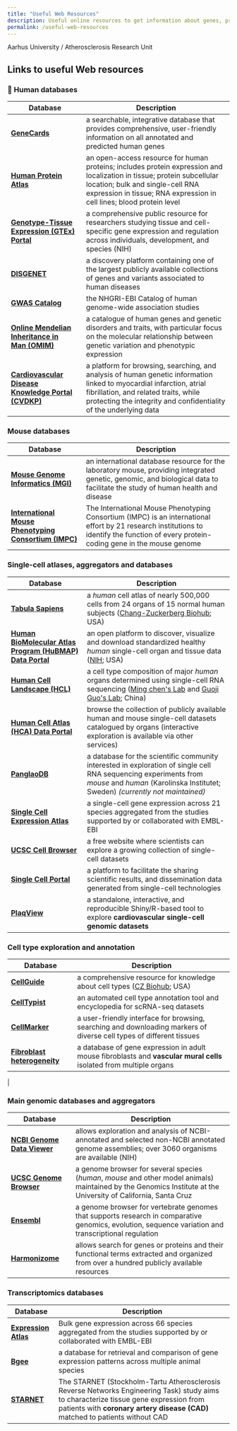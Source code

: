 ```yaml
---
title: "Useful Web Resources"
description: Useful online resources to get information about genes, proteins, their expression and regulation in different cells and tissues of human and animal models.
permalink: /useful-web-resources
---
```


Aarhus University / Atherosclerosis Research Unit

## Links to useful Web resources

### :standing_person: Human databases

| Database                                                                            | Description                                                                                                                                                                                                                                                                       |
| ----------------------------------------------------------------------------------- | --------------------------------------------------------------------------------------------------------------------------------------------------------------------------------------------------------------------------------------------------------------------------------- |
| [**GeneCards**](https://www.genecards.org/)<br>                                    | a searchable, integrative database that provides comprehensive, user-friendly information on all annotated and predicted human genes                                                                                                                                              |
| [**Human Protein Atlas**](https://www.proteinatlas.org/)                        | an open-access resource for human proteins; includes protein expression and localization in tissue; protein subcellular location; bulk and single-cell RNA expression in tissue; RNA expression in cell lines; blood protein level |
| [**Genotype-Tissue Expression (GTEx) Portal**](https://www.gtexportal.org/home) | a comprehensive public resource for researchers studying tissue and cell-specific gene expression and regulation across individuals, development, and species (NIH)                                                                                                               |
| [**DISGENET**](https://www.disgenet.com/)                                           | a discovery platform containing one of the largest publicly available collections of genes and variants associated to human diseases                                                                                                                                              |
| [**GWAS Catalog**](https://www.ebi.ac.uk/gwas/)                                     | the NHGRI-EBI Catalog of human genome-wide association studies                                                                                                                                                                                                                    |
| [**Online Mendelian Inheritance in Man (OMIM)**](https://www.omim.org/)             | a catalogue of human genes and genetic disorders and traits, with particular focus on the molecular relationship between genetic variation and phenotypic expression                                                                                                                |
| [**Cardiovascular Disease Knowledge Portal (CVDKP)**](https://cvd.hugeamp.org/)     | a platform for browsing, searching, and analysis of human genetic information linked to myocardial infarction, atrial fibrillation, and related traits, while protecting the integrity and confidentiality of the underlying data                                                 |


### Mouse databases

| Database                                                                                 | Description                                                                                                                                                                            |
| ---------------------------------------------------------------------------------------- | -------------------------------------------------------------------------------------------------------------------------------------------------------------------------------------- |
| [**Mouse Genome Informatics (MGI)**](https://www.informatics.jax.org/)                   | an international database resource for the laboratory mouse, providing integrated genetic, genomic, and biological data to facilitate the study of human health and disease            |
| [**International Mouse Phenotyping Consortium (IMPC)**](https://www.mousephenotype.org/) | The International Mouse Phenotyping Consortium (IMPC) is an international effort by 21 research institutions to identify the function of every protein-coding gene in the mouse genome |


### Single-cell atlases, aggregators and databases

| Database                                                                                          | Description                                                                                                                                                                                           |
| ------------------------------------------------------------------------------------------------- | ----------------------------------------------------------------------------------------------------------------------------------------------------------------------------------------------------- |
| [**Tabula Sapiens**](https://tabula-sapiens-portal.ds.czbiohub.org/)                              | a *human* cell atlas of nearly 500,000 cells from 24 organs of 15 normal human subjects ([Chang-Zuckerberg Biohub](https://www.czbiohub.org/); USA)                                                   |
| [**Human BioMolecular Atlas Program (HuBMAP) Data Portal**](https://portal.hubmapconsortium.org/) | an open platform to discover, visualize and download standardized healthy *human* single-cell organ and tissue data ([NIH](https://commonfund.nih.gov/HuBMAP); USA)                                   |
| [**Human Cell Landscape (HCL)**](https://db.cngb.org/HCL/index.html)                              | a cell type composition of major *human* organs determined using single-cell RNA sequencing ([Ming chen's Lab](http://bis.zju.edu.cn/) and [Guoji Guo's Lab](http://person.zju.edu.cn/en/ggj); China) |
| [**Human Cell Atlas (HCA) Data Portal**](https://data.humancellatlas.org/)                        | browse the collection of publicly available human and mouse single-cell datasets catalogued by organs (interactive exploration is available via other services)                                       |
| [**PanglaoDB**](https://panglaodb.se/index.html)                                                  | a database for the scientific community interested in exploration of single cell RNA sequencing experiments from *mouse* and *human* (Karolinska Institutet; Sweden) *(currently not maintained)*     |
| [**Single Cell Expression Atlas**](https://www.ebi.ac.uk/gxa/sc/home)                             | a single-cell gene expression across 21 species aggregated from the studies supported by or collaborated with EMBL-EBI                                                                                |
| [**UCSC Cell Browser**](https://cells.ucsc.edu/)                                                  | a free website where scientists can explore a growing collection of single-cell datasets                                                                                                              |
| [**Single Cell Portal**](https://singlecell.zendesk.com/hc/en-us)                                 | a platform to facilitate the sharing scientific results, and dissemination data generated from single-cell technologies                                                                               |
| [**PlaqView**](https://www.plaqview.com/)                                                         | a standalone, interactive, and reproducible Shiny/R-based tool to explore **cardiovascular single-cell genomic datasets**                                                                             |


### Cell type exploration and annotation

| Database                                                                                            | Description                                                                                                          |
| --------------------------------------------------------------------------------------------------- | -------------------------------------------------------------------------------------------------------------------- |
| [**CellGuide**](https://cellxgene.cziscience.com/cellguide)                                         | a comprehensive resource for knowledge about cell types ([CZ Biohub](https://www.czbiohub.org/); USA)                |
| [**CellTypist**](https://www.celltypist.org/)                                                       | an automated cell type annotation tool and encyclopedia for scRNA-seq datasets                                       |
| [**CellMarker**](http://xteam.xbio.top/CellMarker/index.jsp)                                        | a user-friendly interface for browsing, searching and downloading markers of diverse cell types of different tissues |
| [**Fibroblast heterogeneity**](https://betsholtzlab.org/Publications/FibroblastMural/database.html) | a database of gene expression in adult mouse fibroblasts and **vascular mural cells** isolated from multiple organs  
|

### Main genomic databases and aggregators

| Database                                                         | Description                                                                                                                                                      |
| ---------------------------------------------------------------- | ---------------------------------------------------------------------------------------------------------------------------------------------------------------- |
| [**NCBI Genome Data Viewer**](https://www.ncbi.nlm.nih.gov/gdv/) | allows exploration and analysis of NCBI-annotated and selected non-NCBI annotated genome assemblies; over 3060 organisms are available (NIH)                     |
| [**UCSC Genome Browser**](https://genome.ucsc.edu/)              | a genome browser for several species (*human*, *mouse* and other model animals) maintained by the Genomics Institute at the University of California, Santa Cruz |
| [**Ensembl**](https://www.ensembl.org/index.html)                | a genome browser for vertebrate genomes that supports research in comparative genomics, evolution, sequence variation and transcriptional regulation             |
| [**Harmonizome**](https://maayanlab.cloud/Harmonizome/)          | allows search for genes or proteins and their functional terms extracted and organized from over a hundred publicly available resources                          |

### Transcriptomics databases

| Database                                               | Description                                                                                                                                                                                                            |
| ------------------------------------------------------ | ---------------------------------------------------------------------------------------------------------------------------------------------------------------------------------------------------------------------- |
| [**Expression Atlas**](https://www.ebi.ac.uk/gxa/home) | Bulk gene expression across 66 species aggregated from the studies supported by or collaborated with EMBL-EBI                                                                                                          |
| [**Bgee**](https://www.bgee.org/)                      | a database for retrieval and comparison of gene expression patterns across multiple animal species                                                                                                                     |
| [**STARNET**](http://starnet.mssm.edu/)                | The STARNET (Stockholm-Tartu Atherosclerosis Reverse Networks Engineering Task) study aims to characterize tissue gene expression from patients with **coronary artery disease (CAD)** matched to patients without CAD |
